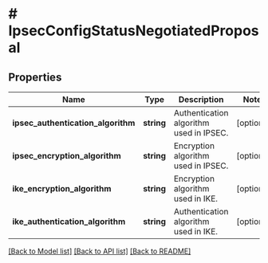 # # IpsecConfigStatusNegotiatedProposal

## Properties

Name | Type | Description | Notes
------------ | ------------- | ------------- | -------------
**ipsec_authentication_algorithm** | **string** | Authentication algorithm used in IPSEC. | [optional]
**ipsec_encryption_algorithm** | **string** | Encryption algorithm used in IPSEC. | [optional]
**ike_encryption_algorithm** | **string** | Encryption algorithm used in IKE. | [optional]
**ike_authentication_algorithm** | **string** | Authentication algorithm used in IKE. | [optional]

[[Back to Model list]](../../README.md#models) [[Back to API list]](../../README.md#endpoints) [[Back to README]](../../README.md)
